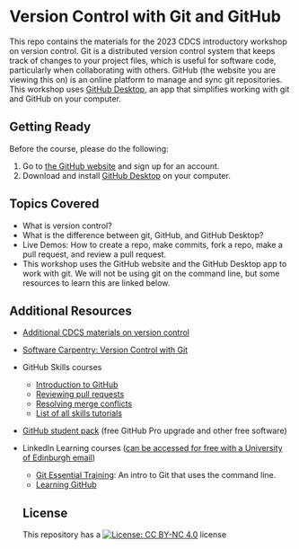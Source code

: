 # Version Control with Git and GitHub

This repo contains the materials for the 2023 CDCS introductory workshop on version control. Git is a distributed version control system that keeps track of changes to your project files, which is useful for software code, particularly when collaborating with others. GitHub (the website you are viewing this on) is an online platform to manage and sync git repositories. This workshop uses [GitHub Desktop](https://desktop.github.com), an app that simplifies working with git and GitHub on your computer.

## Getting Ready

Before the course, please do the following:

1. Go to [the GitHub website](https://github.com) and sign up for an account.
2. Download and install [GitHub Desktop](https://desktop.github.com) on your computer.

## Topics Covered

- What is version control?
- What is the difference between git, GitHub, and GitHub Desktop?
- Live Demos: How to create a repo, make commits, fork a repo, make a pull request, and review a pull request.
- This workshop uses the GitHub website and the GitHub Desktop app to work with git. We will not be using git on the command line, but some resources to learn this are linked below.

## Additional Resources

- [Additional CDCS materials on version control](https://github.com/DCS-training/VersionControl)
- [Software Carpentry: Version Control with Git](https://swcarpentry.github.io/git-novice/)
- GitHub Skills courses
  - [Introduction to GitHub](https://github.com/skills/introduction-to-github)
  - [Reviewing pull requests](https://github.com/skills/review-pull-requests)
  - [Resolving merge conflicts](https://github.com/skills/resolve-merge-conflicts)
  - [List of all skills tutorials](https://github.com/skills)
- [GitHub student pack](https://education.github.com/pack) (free GitHub Pro upgrade and other free software)
- LinkedIn Learning courses ([can be accessed for free with a University of Edinburgh email](https://www.ed.ac.uk/information-services/help-consultancy/is-skills/linkedin-learning))
  - [Git Essential Training](https://www.linkedin.com/learning/git-essential-training-the-basics): An intro to Git that uses the command line.
  - [Learning GitHub](https://www.linkedin.com/learning/learning-github)
 

  ## License

  This repository has a [![License: CC BY-NC 4.0](https://licensebuttons.net/l/by-nc/4.0/80x15.png)](https://creativecommons.org/licenses/by-nc/4.0/) license

